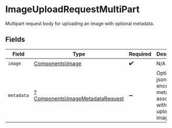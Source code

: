 # ImageUploadRequestMultiPart

Multipart request body for uploading an image with optional metadata.


## Fields

| Field                                                                               | Type                                                                                | Required                                                                            | Description                                                                         |
| ----------------------------------------------------------------------------------- | ----------------------------------------------------------------------------------- | ----------------------------------------------------------------------------------- | ----------------------------------------------------------------------------------- |
| `image`                                                                             | [Components\Image](../../Models/Components/Image.md)                                | :heavy_check_mark:                                                                  | N/A                                                                                 |
| `metadata`                                                                          | [?Components\ImageMetadataRequest](../../Models/Components/ImageMetadataRequest.md) | :heavy_minus_sign:                                                                  | Optional, json-encoded metadata to associate with the uploaded image.               |